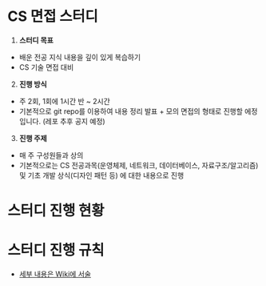 # CS 면접 스터디

1. **스터디 목표**

- 배운 전공 지식 내용을 깊이 있게 복습하기
- CS 기술 면접 대비

2. **진행 방식**

- 주 2회, 1회에 1시간 반 ~ 2시간
- 기본적으로 git repo를 이용하여 내용 정리 발표 + 모의 면접의 형태로 진행할 에정입니다. (레포 추후 공지 예정)

3. **진행 주제**

- 매 주 구성원들과 상의
- 기본적으로는 CS 전공과목(운영체제, 네트워크, 데이터베이스, 자료구조/알고리즘) 및 기초 개발 상식(디자인 패턴 등) 에 대한 내용으로 진행

# 스터디 진행 현황

# 스터디 진행 규칙

- [세부 내용은 Wiki에 서술](https://github.com/dar-jeeling/CS-study-for-Interview/wiki)
